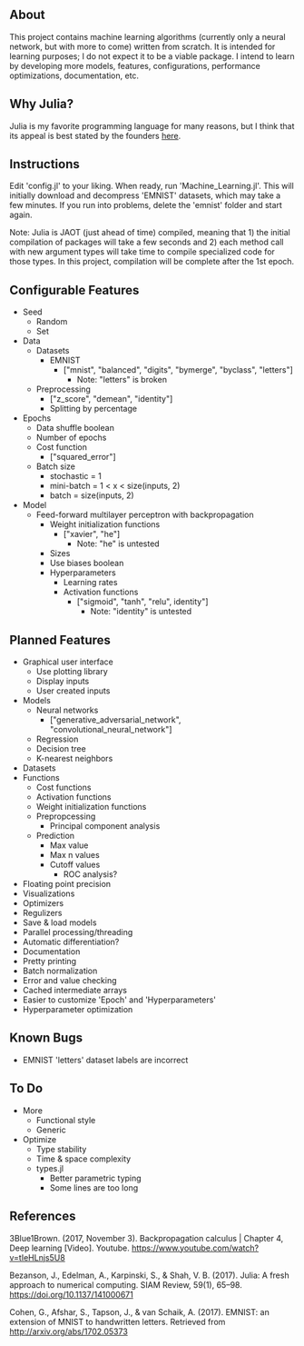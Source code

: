 
## About

This project contains machine learning algorithms (currently only a neural network, but with more to come) written from scratch. It is intended for learning purposes; I do not expect it to be a viable package. I intend to learn by developing more models, features, configurations, performance optimizations, documentation, etc.

## Why Julia?

Julia is my favorite programming language for many reasons, but I think that its appeal is best stated by the founders [here](https://julialang.org/blog/2012/02/why-we-created-julia/).


## Instructions

Edit 'config.jl' to your liking. When ready, run 'Machine_Learning.jl'. This will initially download and decompress 'EMNIST' datasets, which may take a few minutes. If you run into problems, delete the 'emnist' folder and start again.

Note: Julia is JAOT (just ahead of time) compiled, meaning that 1) the initial compilation of packages will take a few seconds and 2) each method call with new argument types will take time to compile specialized code for those types. In this project, compilation will be complete after the 1st epoch.


## Configurable Features

- Seed
    - Random
    - Set
- Data
    - Datasets
        - EMNIST
            - ["mnist", "balanced", "digits", "bymerge", "byclass", "letters"]
                - Note: "letters" is broken
    - Preprocessing
        - ["z_score", "demean", "identity"]
        - Splitting by percentage
- Epochs
    - Data shuffle boolean
    - Number of epochs
    - Cost function
        - ["squared_error"]
    - Batch size
        - stochastic = 1
        - mini-batch = 1 < x < size(inputs, 2)
        - batch = size(inputs, 2)
- Model
    - Feed-forward multilayer perceptron with backpropagation
        - Weight initialization functions
            - ["xavier", "he"]
                - Note: "he" is untested
        - Sizes
        - Use biases boolean
        - Hyperparameters
            - Learning rates
            - Activation functions
                - ["sigmoid", "tanh", "relu", identity"]
                    - Note: "identity" is untested


## Planned Features

- Graphical user interface
    - Use plotting library
    - Display inputs
    - User created inputs
- Models
    - Neural networks
        - ["generative_adversarial_network", "convolutional_neural_network"]
    - Regression
    - Decision tree
    - K-nearest neighbors
- Datasets
- Functions
    - Cost functions
    - Activation functions
    - Weight initialization functions
    - Prepropcessing
        - Principal component analysis
    - Prediction
        - Max value
        - Max n values
        - Cutoff values
            - ROC analysis?
- Floating point precision
- Visualizations
- Optimizers
- Regulizers
- Save & load models
- Parallel processing/threading
- Automatic differentiation?
- Documentation
- Pretty printing
- Batch normalization
- Error and value checking
- Cached intermediate arrays
- Easier to customize 'Epoch' and 'Hyperparameters'
- Hyperparameter optimization


## Known Bugs

- EMNIST 'letters' dataset labels are incorrect


## To Do

- More
    - Functional style
    - Generic
- Optimize
    - Type stability
    - Time & space complexity
    - types.jl
        - Better parametric typing
        - Some lines are too long

## References

3Blue1Brown. (2017, November 3). Backpropagation calculus | Chapter 4, Deep learning [Video]. Youtube. https://www.youtube.com/watch?v=tIeHLnjs5U8

Bezanson, J., Edelman, A., Karpinski, S., & Shah, V. B. (2017). Julia: A fresh approach to numerical computing. SIAM Review, 59(1), 65–98. https://doi.org/10.1137/141000671

Cohen, G., Afshar, S., Tapson, J., & van Schaik, A. (2017). EMNIST: an extension of MNIST to handwritten letters. Retrieved from http://arxiv.org/abs/1702.05373
